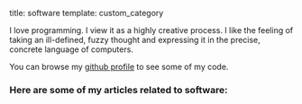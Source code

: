 title: software
template: custom_category

I love programming. I view it as a highly creative process. I like the feeling
of taking an ill-defined, fuzzy thought and expressing it in the precise,
concrete language of computers.

You can browse my [github profile](https://www.github.com/jminardi) to see
some of my code.

### Here are some of my articles related to software:
